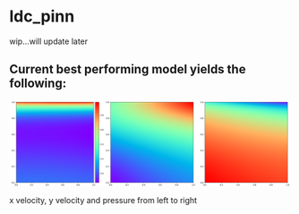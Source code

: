 # ldc_pinn

wip...will update later

## Current best performing model yields the following:
![](./current_best_model.png)

x velocity, y velocity and pressure from left to right